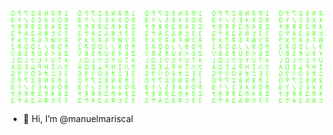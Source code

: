 

<!---
manuelmariscal/manuelmariscal is a ✨ special ✨ repository because its `README.md` (this file) appears on your GitHub profile.
You can click the Preview link to take a look at your changes.
--->
![MatrixProfile](https://github.com/manuelmariscal/manuelmariscal/blob/main/matrix.svg)

- 👋 Hi, I’m @manuelmariscal
